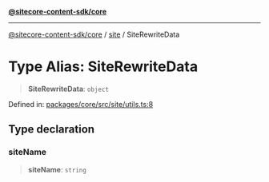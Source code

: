 [**@sitecore-content-sdk/core**](../../README.md)

***

[@sitecore-content-sdk/core](../../README.md) / [site](../README.md) / SiteRewriteData

# Type Alias: SiteRewriteData

> **SiteRewriteData**: `object`

Defined in: [packages/core/src/site/utils.ts:8](https://github.com/Sitecore/content-sdk/blob/d66d73920955c32f18807cacf98f4ede97be14bd/packages/core/src/site/utils.ts#L8)

## Type declaration

### siteName

> **siteName**: `string`
